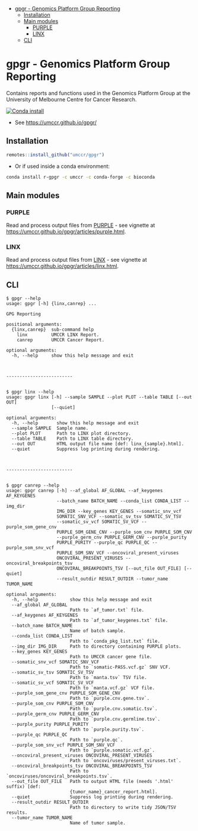 
-   <a href="#gpgr---genomics-platform-group-reporting"
    id="toc-gpgr---genomics-platform-group-reporting">gpgr - Genomics
    Platform Group Reporting</a>
    -   <a href="#installation" id="toc-installation">Installation</a>
    -   <a href="#main-modules" id="toc-main-modules">Main modules</a>
        -   <a href="#purple" id="toc-purple">PURPLE</a>
        -   <a href="#linx" id="toc-linx">LINX</a>
    -   <a href="#cli" id="toc-cli">CLI</a>

<!-- README.md is generated from README.Rmd. Please edit that file -->

# gpgr - Genomics Platform Group Reporting

Contains reports and functions used in the Genomics Platform Group at
the University of Melbourne Centre for Cancer Research.

[![Conda
install](https://anaconda.org/umccr/r-gpgr/badges/installer/conda.svg)](https://anaconda.org/umccr/r-gpgr)

-   See <https://umccr.github.io/gpgr/>

## Installation

``` r
remotes::install_github("umccr/gpgr")
```

-   Or if used inside a conda environment:

``` bash
conda install r-gpgr -c umccr -c conda-forge -c bioconda
```

## Main modules

### PURPLE

Read and process output files from
[PURPLE](https://github.com/hartwigmedical/hmftools/tree/master/purple) -
see vignette at <https://umccr.github.io/gpgr/articles/purple.html>.

### LINX

Read and process output files from
[LINX](https://github.com/hartwigmedical/hmftools/tree/master/linx) -
see vignette at <https://umccr.github.io/gpgr/articles/linx.html>.

## CLI

    $ gpgr --help
    usage: gpgr [-h] {linx,canrep} ...

    GPG Reporting

    positional arguments:
      {linx,canrep}  sub-command help
        linx         UMCCR LINX Report.
        canrep       UMCCR Cancer Report.

    optional arguments:
      -h, --help     show this help message and exit



    -------------------------


    $ gpgr linx --help
    usage: gpgr linx [-h] --sample SAMPLE --plot PLOT --table TABLE [--out OUT]
                     [--quiet]

    optional arguments:
      -h, --help       show this help message and exit
      --sample SAMPLE  Sample name.
      --plot PLOT      Path to LINX plot directory.
      --table TABLE    Path to LINX table directory.
      --out OUT        HTML output file name [def: linx_{sample}.html].
      --quiet          Suppress log printing during rendering.



    -------------------------


    $ gpgr canrep --help
    usage: gpgr canrep [-h] --af_global AF_GLOBAL --af_keygenes AF_KEYGENES
                       --batch_name BATCH_NAME --conda_list CONDA_LIST --img_dir
                       IMG_DIR --key_genes KEY_GENES --somatic_snv_vcf
                       SOMATIC_SNV_VCF --somatic_sv_tsv SOMATIC_SV_TSV
                       --somatic_sv_vcf SOMATIC_SV_VCF --purple_som_gene_cnv
                       PURPLE_SOM_GENE_CNV --purple_som_cnv PURPLE_SOM_CNV
                       --purple_germ_cnv PURPLE_GERM_CNV --purple_purity
                       PURPLE_PURITY --purple_qc PURPLE_QC --purple_som_snv_vcf
                       PURPLE_SOM_SNV_VCF --oncoviral_present_viruses
                       ONCOVIRAL_PRESENT_VIRUSES --oncoviral_breakpoints_tsv
                       ONCOVIRAL_BREAKPOINTS_TSV [--out_file OUT_FILE] [--quiet]
                       --result_outdir RESULT_OUTDIR --tumor_name TUMOR_NAME

    optional arguments:
      -h, --help            show this help message and exit
      --af_global AF_GLOBAL
                            Path to `af_tumor.txt` file.
      --af_keygenes AF_KEYGENES
                            Path to `af_tumor_keygenes.txt` file.
      --batch_name BATCH_NAME
                            Name of batch sample.
      --conda_list CONDA_LIST
                            Path to `conda_pkg_list.txt` file.
      --img_dir IMG_DIR     Path to directory containing PURPLE plots.
      --key_genes KEY_GENES
                            Path to UMCCR cancer gene file.
      --somatic_snv_vcf SOMATIC_SNV_VCF
                            Path to `somatic-PASS.vcf.gz` SNV VCF.
      --somatic_sv_tsv SOMATIC_SV_TSV
                            Path to `manta.tsv` TSV file.
      --somatic_sv_vcf SOMATIC_SV_VCF
                            Path to `manta.vcf.gz` VCF file.
      --purple_som_gene_cnv PURPLE_SOM_GENE_CNV
                            Path to `purple.cnv.gene.tsv`.
      --purple_som_cnv PURPLE_SOM_CNV
                            Path to `purple.cnv.somatic.tsv`.
      --purple_germ_cnv PURPLE_GERM_CNV
                            Path to `purple.cnv.germline.tsv`.
      --purple_purity PURPLE_PURITY
                            Path to `purple.purity.tsv`.
      --purple_qc PURPLE_QC
                            Path to `purple.qc`.
      --purple_som_snv_vcf PURPLE_SOM_SNV_VCF
                            Path to `purple.somatic.vcf.gz`.
      --oncoviral_present_viruses ONCOVIRAL_PRESENT_VIRUSES
                            Path to `oncoviruses/present_viruses.txt`.
      --oncoviral_breakpoints_tsv ONCOVIRAL_BREAKPOINTS_TSV
                            Path to `oncoviruses/oncoviral_breakpoints.tsv`.
      --out_file OUT_FILE   Path to output HTML file (needs '.html' suffix) [def:
                            {tumor_name}_cancer_report.html].
      --quiet               Suppress log printing during rendering.
      --result_outdir RESULT_OUTDIR
                            Path to directory to write tidy JSON/TSV results.
      --tumor_name TUMOR_NAME
                            Name of tumor sample.
